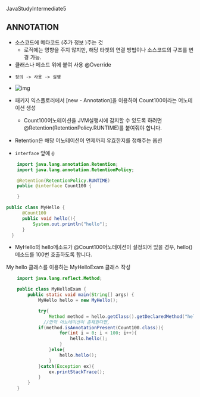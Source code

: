

JavaStudyIntermediate5

## ANNOTATION

- 소스코드에 메타코드 (추가 정보 )주는 것
  - 로직에는 영향을 주지 않지만, 해당 타겟의 연결 방법이나 소스코드의 구조를 변경 가능.
- 클래스나 메소드 위에 붙여 사용 @Override

* `정의 -> 사용 -> 실행`
* ![img](https://www.nextree.co.kr/content/images/2021/01/eykim-20140205-annotation-01.jpg)
* 패키지 익스플로러에서 [new - Annotation]을 이용하여 Count100이라는 어노테이션 생성

  - Count100어노테이션을 JVM실행시에 감지할 수 있도록 하려면 @Retention(RetentionPolicy.RUNTIME)를 붙여줘야 합니다.
- Retention은 해당 어노테이션이 언제까지 유효한지를 정해주는 옵션
* `interface` 앞에 `@`

```java
    import java.lang.annotation.Retention;
    import java.lang.annotation.RetentionPolicy;

    @Retention(RetentionPolicy.RUNTIME)
	public @interface Count100 {

    }


```

  ```java
 public class MyHello {
        @Count100
        public void hello(){
            System.out.println("hello");
        }
    }

  ```

- MyHello의 hello메소드가 @Count100어노테이션이 설정되어 있을 경우, hello()메소드를 100번 호출하도록 합니다.

My hello 클래스를 이용하는 MyHelloExam 클래스 작성

```java
    import java.lang.reflect.Method;

    public class MyHelloExam {
        public static void main(String[] args) {
            MyHello hello = new MyHello();

            try{
                Method method = hello.getClass().getDeclaredMethod("hello");
              //만약 어노테이션이 존재한다면, 
            if(method.isAnnotationPresent(Count100.class)){
                    for(int i = 0; i < 100; i++){
                        hello.hello();
                    }
                }else{
                    hello.hello();
                }
            }catch(Exception ex){
                ex.printStackTrace();
            }       
        }
    }
```

